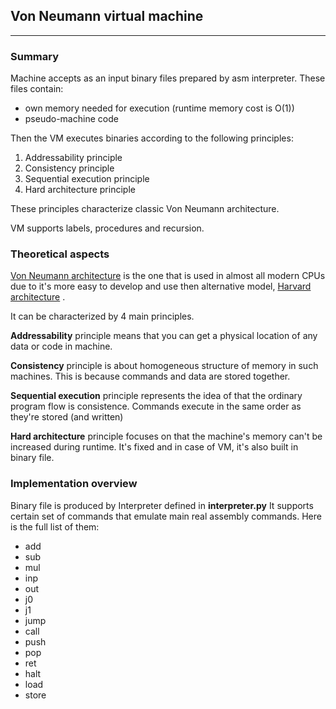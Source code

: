## Von Neumann virtual machine
-----------

### Summary
Machine accepts as an input binary files prepared by asm interpreter. These files contain:
* own memory needed for execution (runtime memory cost is O(1))
* pseudo-machine code

Then the VM executes binaries according to the following principles:
1) Addressability principle
2) Consistency principle
3) Sequential execution principle
4) Hard architecture principle

These principles characterize classic Von Neumann architecture.

VM supports labels, procedures and recursion.

### Theoretical aspects

[Von Neumann architecture](https://en.wikipedia.org/wiki/Von_Neumann_architecture) is the one that is used in almost all modern CPUs due to it's more easy to develop and use then alternative model, [Harvard architecture](https://en.wikipedia.org/wiki/Harvard_architecture) .

It can be characterized by 4 main principles.

**Addressability** principle means that you can get a physical location of any data or code in machine.

**Consistency** principle is about homogeneous structure of memory in such machines. This is because commands and data are stored together.

**Sequential execution** principle represents the idea of that the ordinary program flow is consistence. Commands execute in the same order as they're stored (and written)

**Hard architecture** principle focuses on that the machine's memory can't be increased during runtime. It's fixed and in case of VM, it's also built in binary file.


### Implementation overview

Binary file is produced by Interpreter defined in **interpreter.py** 
It supports certain set of commands that emulate main real assembly commands.
Here is the full list of them:

* add
* sub
* mul
* inp
* out
* j0
* j1
* jump
* call
* push
* pop
* ret
* halt
* load
* store